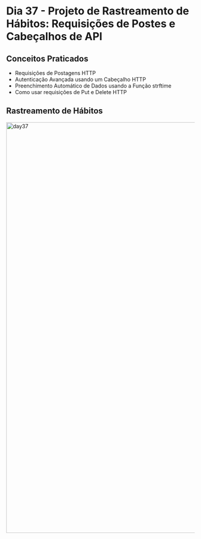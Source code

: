 # Dia 37 - Projeto de Rastreamento de Hábitos: Requisições de Postes e Cabeçalhos de API
## Conceitos Praticados
- Requisições de Postagens HTTP
- Autenticação Avançada usando um Cabeçalho HTTP
- Preenchimento Automático de Dados usando a Função strftime
- Como usar requisições de Put e Delete HTTP
## Rastreamento de Hábitos
<img width="1096" alt="day37" src="https://user-images.githubusercontent.com/98851253/156804063-c1a1747f-0b9c-49f7-85d4-62c56e551127.png">
